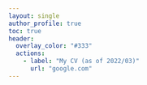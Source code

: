 ```yaml
---
layout: single
author_profile: true
toc: true
header:
  overlay_color: "#333"
  actions:
    - label: "My CV (as of 2022/03)"
      url: "google.com"
---
```


